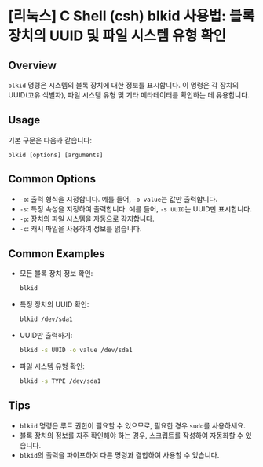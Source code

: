 # [리눅스] C Shell (csh) blkid 사용법: 블록 장치의 UUID 및 파일 시스템 유형 확인

## Overview
`blkid` 명령은 시스템의 블록 장치에 대한 정보를 표시합니다. 이 명령은 각 장치의 UUID(고유 식별자), 파일 시스템 유형 및 기타 메타데이터를 확인하는 데 유용합니다.

## Usage
기본 구문은 다음과 같습니다:
```
blkid [options] [arguments]
```

## Common Options
- `-o`: 출력 형식을 지정합니다. 예를 들어, `-o value`는 값만 출력합니다.
- `-s`: 특정 속성을 지정하여 출력합니다. 예를 들어, `-s UUID`는 UUID만 표시합니다.
- `-p`: 장치의 파일 시스템을 자동으로 감지합니다.
- `-c`: 캐시 파일을 사용하여 정보를 읽습니다.

## Common Examples
- 모든 블록 장치 정보 확인:
  ```bash
  blkid
  ```

- 특정 장치의 UUID 확인:
  ```bash
  blkid /dev/sda1
  ```

- UUID만 출력하기:
  ```bash
  blkid -s UUID -o value /dev/sda1
  ```

- 파일 시스템 유형 확인:
  ```bash
  blkid -s TYPE /dev/sda1
  ```

## Tips
- `blkid` 명령은 루트 권한이 필요할 수 있으므로, 필요한 경우 `sudo`를 사용하세요.
- 블록 장치의 정보를 자주 확인해야 하는 경우, 스크립트를 작성하여 자동화할 수 있습니다.
- `blkid`의 출력을 파이프하여 다른 명령과 결합하여 사용할 수 있습니다.